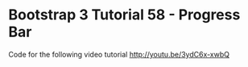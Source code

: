 Bootstrap 3 Tutorial 58 - Progress Bar
======================================

Code for the following video tutorial http://youtu.be/3ydC6x-xwbQ
